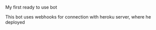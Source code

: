 My first ready to use bot

This bot uses webhooks for connection
with heroku server, where he deployed
